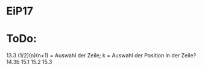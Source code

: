 # EiP17
# ToDo:
13.3    (1/2)(n)(n+1) = Auswahl der Zeile; k = Auswahl der Position in der Zeile?
14.3b
15.1
15.2
15.3

